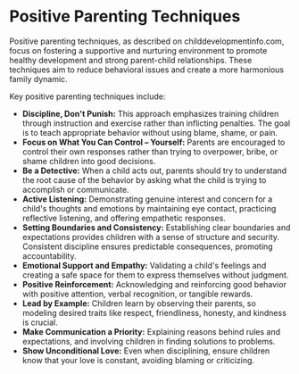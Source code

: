 
# Positive Parenting Techniques

Positive parenting techniques, as described on childdevelopmentinfo.com, focus on fostering a supportive and nurturing environment to promote healthy development and strong parent-child relationships. These techniques aim to reduce behavioral issues and create a more harmonious family dynamic.

Key positive parenting techniques include:
*   **Discipline, Don't Punish:** This approach emphasizes training children through instruction and exercise rather than inflicting penalties. The goal is to teach appropriate behavior without using blame, shame, or pain.
*   **Focus on What You Can Control – Yourself:** Parents are encouraged to control their own responses rather than trying to overpower, bribe, or shame children into good decisions.
*   **Be a Detective:** When a child acts out, parents should try to understand the root cause of the behavior by asking what the child is trying to accomplish or communicate.
*   **Active Listening:** Demonstrating genuine interest and concern for a child's thoughts and emotions by maintaining eye contact, practicing reflective listening, and offering empathetic responses.
*   **Setting Boundaries and Consistency:** Establishing clear boundaries and expectations provides children with a sense of structure and security. Consistent discipline ensures predictable consequences, promoting accountability.
*   **Emotional Support and Empathy:** Validating a child's feelings and creating a safe space for them to express themselves without judgment.
*   **Positive Reinforcement:** Acknowledging and reinforcing good behavior with positive attention, verbal recognition, or tangible rewards.
*   **Lead by Example:** Children learn by observing their parents, so modeling desired traits like respect, friendliness, honesty, and kindness is crucial.
*   **Make Communication a Priority:** Explaining reasons behind rules and expectations, and involving children in finding solutions to problems.
*   **Show Unconditional Love:** Even when disciplining, ensure children know that your love is constant, avoiding blaming or criticizing.
